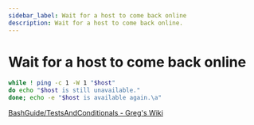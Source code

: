 ```yaml
---
sidebar_label: Wait for a host to come back online
description: Wait for a host to come back online.
---
```


# Wait for a host to come back online

```bash
while ! ping -c 1 -W 1 "$host"
do echo "$host is still unavailable."
done; echo -e "$host is available again.\a"
```

[BashGuide/TestsAndConditionals - Greg's Wiki](https://mywiki.wooledge.org/BashGuide/TestsAndConditionals#Conditional_Blocks_.28if.2C_test_and_.5B.5B.29)